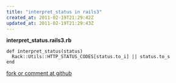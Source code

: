 ```yaml
---
title: "interpret_status in rails3"
created_at: 2011-02-19T21:29:42Z
updated_at: 2011-02-19T21:29:43Z
---
```


<strong>interpret_status.rails3.rb</strong>

    def interpret_status(status)
      Rack::Utils::HTTP_STATUS_CODES[status.to_i] || status.to_s
    end

[fork or comment at github](https://gist.github.com/835382)
